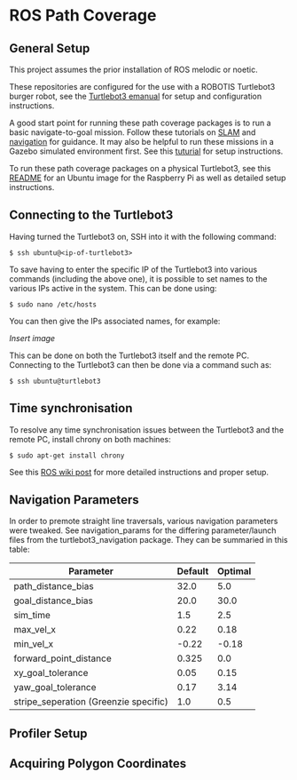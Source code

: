 # ROS Path Coverage


## General Setup

This project assumes the prior installation of ROS melodic or noetic.

These repositories are configured for the use with a ROBOTIS Turtlebot3 burger robot, see the [Turtlebot3 emanual](https://emanual.robotis.com/docs/en/platform/turtlebot3/quick-start/) for setup and configuration instructions.

A good start point for running these path coverage packages is to run a basic navigate-to-goal mission. Follow these tutorials on [SLAM](https://emanual.robotis.com/docs/en/platform/turtlebot3/slam/) and [navigation](https://emanual.robotis.com/docs/en/platform/turtlebot3/navigation/) for guidance. It may also be helpful to run these missions in a Gazebo simulated environment first. See this [tuturial](https://emanual.robotis.com/docs/en/platform/turtlebot3/simulation/) for setup instructions.

To run these path coverage packages on a physical Turtlebot3, see this [README](https://github.com/S2-group/ros-configurations/tree/main/raspberrypi) for an Ubuntu image for the Raspberry Pi as well as detailed setup instructions.

## Connecting to the Turtlebot3

Having turned the Turtlebot3 on, SSH into it with the following command:

```
$ ssh ubuntu@<ip-of-turtlebot3>
```

To save having to enter the specific IP of the Turtlebot3 into various commands (including the above one), it is possible to set names to the various IPs active in the system. This can be done using:

```
$ sudo nano /etc/hosts
```

You can then give the IPs associated names, for example:

_Insert image_

This can be done on both the Turtlebot3 itself and the remote PC. Connecting to the Turtlebot3 can then be done via a command such as:

```
$ ssh ubuntu@turtlebot3
```


## Time synchronisation

To resolve any time synchronisation issues between the Turtlebot3 and the remote PC, install chrony on both machines:

```
$ sudo apt-get install chrony
```

See this [ROS wiki post](https://answers.ros.org/question/298821/tf-timeout-with-multiple-machines/?fbclid=IwAR3k63RvLPDzuJAN2bOpsutWqLcIfxDx0074DkxehJZgAbNC29TbOw9afHE) for more detailed instructions and proper setup.

## Navigation Parameters

In order to premote straight line traversals, various navigation parameters were tweaked. See navigation_params for the differing parameter/launch files from the turtlebot3_navigation package. They can be summaried in this table:

| Parameter  | Default | Optimal |
| ------------- | ------------- | ------------- |
| path_distance_bias  | 32.0  | 5.0  |
| goal_distance_bias  | 20.0  | 30.0  |
| sim_time  | 1.5  | 2.5  |
| max_vel_x  | 0.22  | 0.18  |
| min_vel_x  | -0.22  | -0.18  |
| forward_point_distance  | 0.325  | 0.0  |
| xy_goal_tolerance  | 0.05  | 0.15  |
| yaw_goal_tolerance  | 0.17  | 3.14  |
| stripe_seperation (Greenzie specific)  | 1.0  | 0.5  |

## Profiler Setup

## Acquiring Polygon Coordinates
